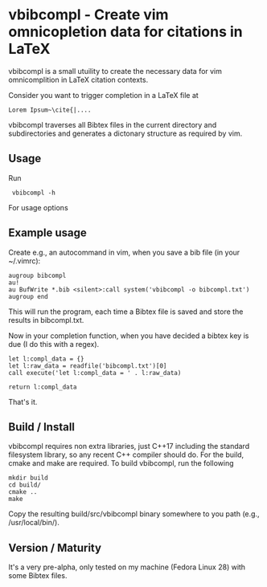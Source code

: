 # vbibcompl - Create vim omnicopletion data for citations in LaTeX

vbibcompl is a small utuility to create the necessary data for vim omnicomplition
in LaTeX citation contexts.

Consider you want to trigger completion in a LaTeX file at

    Lorem Ipsum~\cite{|....

vbibcompl traverses all Bibtex files in the current directory and subdirectories and 
generates a dictonary structure as required by vim.

## Usage

Run
     
     vbibcompl -h

For usage options

## Example usage

Create e.g., an autocommand in vim, when you save a bib file (in your ~/.vimrc):

    augroup bibcompl
    au!
    au BufWrite *.bib <silent>:call system('vbibcompl -o bibcompl.txt')
    augroup end

This will run the program, each time a Bibtex file is saved and store the results in 
bibcompl.txt.

Now in your completion function, when you have decided a bibtex key is due (I do this with
a regex).

    let l:compl_data = {}
    let l:raw_data = readfile('bibcompl.txt')[0]
    call execute('let l:compl_data = ' . l:raw_data)

    return l:compl_data

That's it.

## Build / Install

vbibcompl requires non extra libraries, just C++17 including the standard filesystem library,
so any recent C++ compiler should do. For the build, cmake and make are required. 
To build vbibcompl, run the following

    mkdir build
    cd build/
    cmake ..
    make

Copy the resulting build/src/vbibcompl binary somewhere to you path (e.g., /usr/local/bin/).

## Version / Maturity

It's a very pre-alpha, only tested on my machine (Fedora Linux 28) with some Bibtex files.




